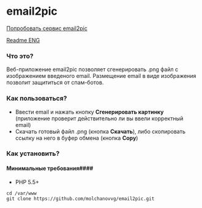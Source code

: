 # email2pic
[Попробовать сервис email2pic](http://email2pic.molchanov.site/)

[Readme ENG](https://github.com/molchanovvg/email2pic/blob/master/README.ENG.md)
### Что это?
Веб-приложение email2pic позволяет сгенерировать .png файл с изображением введеного email. Размещение email в виде изображения позволит защититься от спам-ботов.
### Как пользоваться?
* Ввести email и нажать кнопку **Сгенерировать картинку** (приложение проверит действительно ли вы ввели корректный email)
* Скачать готовый файл .png (кнопка **Скачать**), либо скопировать ссылку на него в буфер обмена (кнопка **Copy**) 

### Как установить?
#### Минимальные требования####
- PHP 5.5+

```
cd /var/www
git clone https://github.com/molchanovvg/email2pic.git
```


